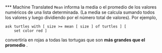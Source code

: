 ﻿*** Machine Translated
`Mean` informa la media o el promedio de los valores numéricos de una lista determinada. (La media se calcula sumando todos los valores y luego dividiendo por el número total de valores). Por ejemplo, 

```
ask turtles with [ size >= mean [ size ] of turtles ] [ 
    set color red ]
```
convertiría en rojas a todas las tortugas que son **más grandes que el promedio** .